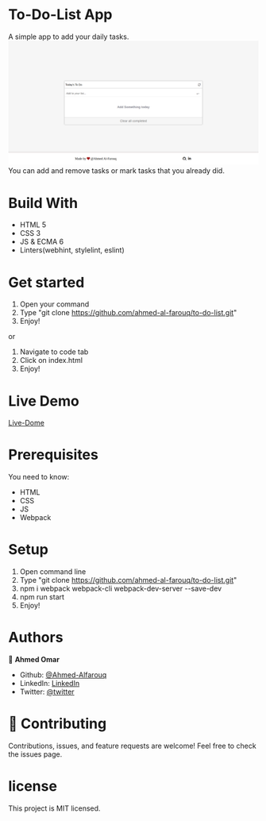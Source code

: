 # To-Do-List App
A simple app to add your daily tasks.
![screenshot](./src/img/screenshot.png)
You can add and remove tasks or mark tasks that you already did.

# Build With
* HTML 5
* CSS 3
* JS & ECMA 6
* Linters(webhint, stylelint, eslint)

# Get started
1) Open your command
2) Type "git clone https://github.com/ahmed-al-farouq/to-do-list.git"
3) Enjoy!

or

1) Navigate to code tab
2) Click on index.html
3) Enjoy!

# Live Demo
[Live-Dome](https://ahmed-al-farouq.github.io/to-do-list/)

# Prerequisites
You need to know:
* HTML
* CSS
* JS
* Webpack


# Setup
1) Open command line
2) Type "git clone https://github.com/ahmed-al-farouq/to-do-list.git"
3) npm i webpack webpack-cli webpack-dev-server --save-dev
4) npm run start
5) Enjoy!

# Authors
:bearded_person: **Ahmed Omar**
  - Github: [@Ahmed-Alfarouq](https://github.com/ahmed-al-farouq)
  - LinkedIn: [LinkedIn](https://www.linkedin.com/in/ahmed-al-farouq/)
  - Twitter: [@twitter](https://twitter.com/ahmed_al_farouq)

# :handshake: Contributing
Contributions, issues, and feature requests are welcome!
Feel free to check the issues page.

# license
This project is MIT licensed.
